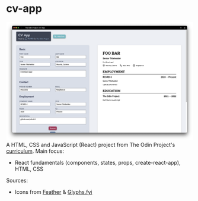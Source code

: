 # cv-app
![Site preview](./site-preview.png)
A HTML, CSS and JavaScript (React) project from The Odin Project's [curriculum](https://www.theodinproject.com/lessons/node-path-javascript-cv-application). Main focus:
* React fundamentals (components, states, props, create-react-app), HTML, CSS

Sources:
* Icons from [Feather](https://feathericons.com/) & [Glyphs.fyi](https://glyphs.fyi/)